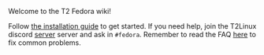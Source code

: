 Welcome to the T2 Fedora wiki!

Follow [the installation guide](https://wiki.t2linux.org/distributions/fedora/installation/) to get started. If you need help, join the T2Linux discord [server](https://discord.com/invite/68MRhQu) server and ask in `#fedora`. Remember to read the FAQ [here](https://wiki.t2linux.org/distributions/fedora/faq/) to fix common problems.
